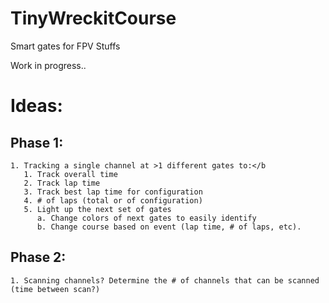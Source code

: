 # TinyWreckitCourse
Smart gates for FPV Stuffs

Work in progress..

# Ideas:
##  Phase 1:
    1. Tracking a single channel at >1 different gates to:</b
       1. Track overall time
       2. Track lap time
       3. Track best lap time for configuration
       4. # of laps (total or of configuration)
       5. Light up the next set of gates
          a. Change colors of next gates to easily identify
          b. Change course based on event (lap time, # of laps, etc).
          
##  Phase 2:
    1. Scanning channels? Determine the # of channels that can be scanned (time between scan?)
